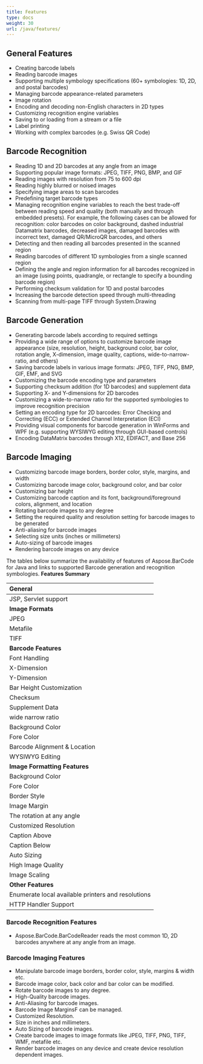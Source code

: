 ```yaml
---
title: Features
type: docs
weight: 30
url: /java/features/
---
```


## **General Features**
- Creating barcode labels
- Reading barcode images
- Supporting multiple symbology specifications (60+ symbologies: 1D, 2D, and postal barcodes)
- Managing barcode appearance-related parameters
- Image rotation
- Encoding and decoding non-English characters in 2D types
- Customizing recognition engine variables
- Saving to or loading from a stream or a file
- Label printing
- Working with complex barcodes (e.g. Swiss QR Code) 

## **Barcode Recognition**
- Reading 1D and 2D barcodes at any angle from an image
- Supporting popular image formats: JPEG, TIFF, PNG, BMP, and GIF
- Reading images with resolution from 75 to 600 dpi
- Reading highly blurred or noised images
- Specifying image areas to scan barcodes
- Predefining target barcode types
- Managing recognition engine variables to reach the best trade-off between reading speed and quality (both manually and through embedded presets). For example, the following cases can be allowed for recognition: color barcodes on color background, dashed industrial Datamatrix barcodes, decreased images, damaged barcodes with incorrect text, damaged QR/MicroQR barcodes, and others
- Detecting and then reading all barcodes presented in the scanned region
- Reading barcodes of different 1D symbologies from a single scanned region
- Defining the angle and region information for all barcodes recognized in an image (using points, quadrangle, or rectangle to specify a bounding barcode region)
- Performing checksum validation for 1D and postal barcodes
- Increasing the barcode detection speed through multi-threading
- Scanning from multi-page TIFF through System.Drawing

## **Barcode Generation**
- Generating barcode labels according to required settings
- Providing a wide range of options to customize barcode image appearance (size, resolution, height, background color, bar color, rotation angle, X-dimension, image quality, captions, wide-to-narrow-ratio, and others)
- Saving barcode labels in various image formats: JPEG, TIFF, PNG, BMP, GIF, EMF, and SVG 
- Customizing the barcode encoding type and parameters
- Supporting checksum addition (for 1D barcodes) and supplement data
- Supporting X- and Y-dimensions for 2D barcodes
- Customizing a wide-to-narrow ratio for the supported symbologies to improve recognition precision
- Setting an encoding type for 2D barcodes: Error Checking and Correcting (ECC) or Extended Channel Interpretation (ECI)
- Providing visual components for barcode generation in WinForms and WPF (e.g. supporting WYSIWYG editing through GUI-based controls)
- Encoding DataMatrix barcodes through X12, EDIFACT, and Base 256

## **Barcode Imaging**
- Customizing barcode image borders, border color, style, margins, and width
- Customizing barcode image color, background color, and bar color
- Customizing bar height
- Customizing barcode caption and its font, background/foreground colors, alignment, and location
- Rotating barcode images to any degree
- Setting the required quality and resolution setting for barcode images to be generated
- Anti-aliasing for barcode images
- Selecting size units (inches or millimeters)
- Auto-sizing of barcode images
- Rendering barcode images on any device


The tables below summarize the availability of features of Aspose.BarCode for Java and links to supported Barcode generation and recognition symbologies.
**Features Summary**

|**General**|
| :- |
|JSP, Servlet support|
|**Image Formats**|
|JPEG|
|Metafile|
|TIFF|
|**Barcode Features**|
|Font Handling|
|X-Dimension|
|Y-Dimension|
|Bar Height Customization|
|Checksum|
|Supplement Data|
|wide narrow ratio|
|Background Color|
|Fore Color|
|Barcode Alignment & Location|
|WYSIWYG Editing|
|**Image Formatting Features**|
|Background Color|
|Fore Color|
|Border Style|
|Image Margin|
|The rotation at any angle|
|Customized Resolution|
|Caption Above|
|Caption Below|
|Auto Sizing|
|High Image Quality|
|Image Scaling|
|**Other Features**|
|Enumerate local available printers and resolutions|
|HTTP Handler Support|

### **Barcode Recognition Features**
- Aspose.BarCode.BarCodeReader reads the most common 1D, 2D barcodes anywhere at any angle from an image.

### **Barcode Imaging Features**
- Manipulate barcode image borders, border color, style, margins & width etc.
- Barcode image color, back color and bar color can be modified.
- Rotate barcode images to any degree.
- High-Quality barcode images.
- Anti-Aliasing for barcode images.
- Barcode Image MarginsF can be managed.
- Customized Resolution.
- Size in inches and millimeters.
- Auto Sizing of barcode images.
- Create barcode images to image formats like JPEG, TIFF, PNG, TIFF, WMF, metafile etc.
- Render barcode images on any device and create device resolution dependent images.
